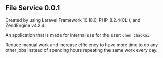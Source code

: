 ## File Service 0.0.1

Created by using Laravel Framework 10.18.0, PHP 8.2.4(CLI), and ZendEngine v4.2.4.

An application that is made for internal use for the user: `Chen ChaoKai`.

Reduce manual work and increase efficiency to have more time to do any other jobs instead of spending hours repeating the same work every day.
